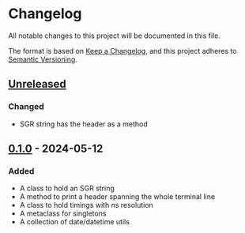 # Changelog

All notable changes to this project will be documented in this file.

The format is based on [Keep a Changelog], and this project adheres to [Semantic Versioning].

## [Unreleased]

### Changed

-   SGR string has the header as a method

## [0.1.0] - 2024-05-12

### Added

-   A class to hold an SGR string
-   A method to print a header spanning the whole terminal line
-   A class to hold timings with ns resolution
-   A metaclass for singletons
-   A collection of date/datetime utils

[Keep a Changelog]: https://keepachangelog.com/en/1.0.0/
[Semantic Versioning]: https://semver.org/spec/v2.0.0.html
[Unreleased]: https://github.com/spapanik/pyutilkit/compare/v0.1.0...main
[0.1.0]: https://github.com/spapanik/pyutilkit/releases/tag/v0.1.0
